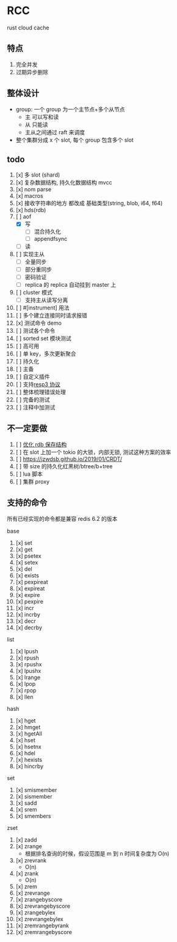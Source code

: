 # RCC

rust cloud cache

## 特点

1. 完全并发
1. 过期异步删除

## 整体设计

- group: 一个 group 为一个主节点+多个从节点
  - 主 可以写和读
  - 从 只能读
  - 主从之间通过 raft 来调度
- 整个集群分成 x 个 slot, 每个 group 包含多个 slot

## todo

1. [x] 多 slot (shard)
1. [x] 复杂数据结构, 持久化数据结构 mvcc
1. [x] nom parse
1. [x] macros
1. [x] 接收字符串的地方 都改成 基础类型(string, blob, i64, f64)
1. [x] hds(rdb)
1. [ ] aof
   - [x] 写
     - [ ] 混合持久化
     - [ ] appendfsync
   - [ ] 读
1. [ ] 实现主从
   - [ ] 全量同步
   - [ ] 部分重同步
   - [ ] 密码验证
   - [ ] replica 的 replica 自动挂到 master 上
1. [ ] cluster 模式
   - [ ] 支持主从读写分离
1. [ ] #[instrument] 用法
1. [ ] 多个建立连接同时请求报错
1. [x] 测试命令 demo
1. [ ] 测试各个命令
1. [ ] sorted set 模块测试
1. [ ] 高可用
1. [ ] 单 key，多次更新聚合
1. [ ] 持久化
1. [ ] 主备
1. [ ] 自定义插件
1. [ ] 支持[resp3 协议](https://www.zeekling.cn/articles/2021/01/10/1610263628832.html)
1. [ ] 整体梳理错误处理
1. [ ] 完备的测试
1. [ ] 注释中加测试

## 不一定要做

1. [ ] [优化 rdb 保存结构](https://github.com/dalei2019/redis-study/blob/main/docs/redis-rdb-format.md)
1. [ ] 在 slot 上加一个 tokio 的大锁，内部无锁, 测试这种方案的效率
1. [ ] <https://jzwdsb.github.io/2019/01/CRDT/>
1. [ ] 带 size 的持久化红黑树/btree/b+tree
1. [ ] lua 脚本
1. [ ] 集群 proxy

## 支持的命令

所有已经实现的命令都是兼容 redis 6.2 的版本

base

1. [x] set
1. [x] get
1. [x] psetex
1. [x] setex
1. [x] del
1. [x] exists
1. [x] pexpireat
1. [x] expireat
1. [x] expire
1. [x] pexpire
1. [x] incr
1. [x] incrby
1. [x] decr
1. [x] decrby

list

1. [x] lpush
1. [x] rpush
1. [x] rpushx
1. [x] lpushx
1. [x] lrange
1. [x] lpop
1. [x] rpop
1. [x] llen

hash

1. [x] hget
1. [x] hmget
1. [x] hgetAll
1. [x] hset
1. [x] hsetnx
1. [x] hdel
1. [x] hexists
1. [x] hincrby

set

1. [x] smismember
1. [x] sismember
1. [x] sadd
1. [x] srem
1. [x] smembers

zset

1. [x] zadd
1. [x] zrange
   - 根据排名查询的时候，假设范围是 m 到 n 时间复杂度为 O(n)
1. [x] zrevrank
   - O(n)
1. [x] zrank
   - O(n)
1. [x] zrem
1. [x] zrevrange
1. [x] zrangebyscore
1. [x] zrevrangebyscore
1. [x] zrangebylex
1. [x] zrevrangebylex
1. [x] zremrangebyrank
1. [x] zremrangebyscore
